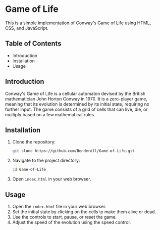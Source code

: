 # Game of Life

This is a simple implementation of Conway's Game of Life using HTML, CSS, and JavaScript.

## Table of Contents
- Introduction
- Installation
- Usage
  
## Introduction

Conway's Game of Life is a cellular automaton devised by the British mathematician John Horton Conway in 1970. It is a zero-player game, meaning that its evolution is determined by its initial state, requiring no further input. The game consists of a grid of cells that can live, die, or multiply based on a few mathematical rules.

## Installation

1. Clone the repository:
    ```bash
    git clone https://github.com/Benderdll/Game-of-Life.git
    ```
2. Navigate to the project directory:
    ```bash
    cd Game-of-Life
    ```
3. Open `index.html` in your web browser.

## Usage

1. Open the `index.html` file in your web browser.
2. Set the initial state by clicking on the cells to make them alive or dead.
3. Use the controls to start, pause, or reset the game.
4. Adjust the speed of the evolution using the speed control.
